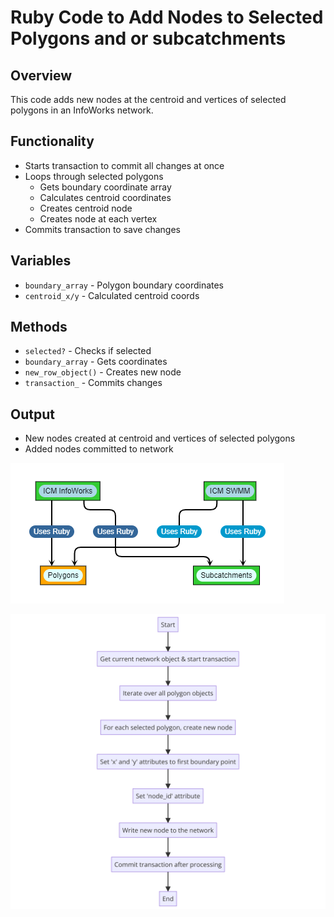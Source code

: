 # Ruby Code to Add Nodes to Selected Polygons and or subcatchments

## Overview
This code adds new nodes at the centroid and vertices of selected polygons in an InfoWorks network.

## Functionality
- Starts transaction to commit all changes at once
- Loops through selected polygons
  - Gets boundary coordinate array
  - Calculates centroid coordinates
  - Creates centroid node 
  - Creates node at each vertex
- Commits transaction to save changes

## Variables
- `boundary_array` - Polygon boundary coordinates
- `centroid_x/y` - Calculated centroid coords 

## Methods  
- `selected?` - Checks if selected
- `boundary_array` - Gets coordinates 
- `new_row_object()` - Creates new node
- `transaction_` - Commits changes

## Output
- New nodes created at centroid and vertices of selected polygons
- Added nodes committed to network 

![Alt text](<Network Nodes.png>)

![Alt text](diagram(4).png)